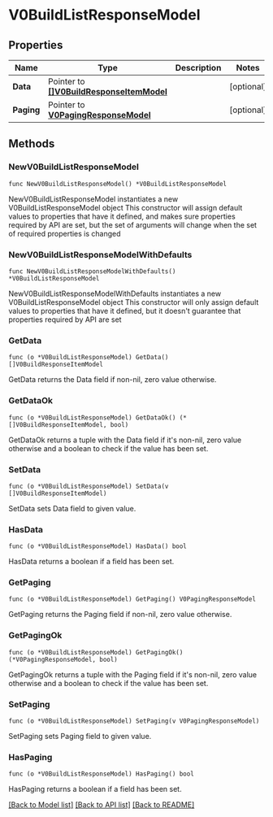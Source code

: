 # V0BuildListResponseModel

## Properties

Name | Type | Description | Notes
------------ | ------------- | ------------- | -------------
**Data** | Pointer to [**[]V0BuildResponseItemModel**](V0BuildResponseItemModel.md) |  | [optional] 
**Paging** | Pointer to [**V0PagingResponseModel**](V0PagingResponseModel.md) |  | [optional] 

## Methods

### NewV0BuildListResponseModel

`func NewV0BuildListResponseModel() *V0BuildListResponseModel`

NewV0BuildListResponseModel instantiates a new V0BuildListResponseModel object
This constructor will assign default values to properties that have it defined,
and makes sure properties required by API are set, but the set of arguments
will change when the set of required properties is changed

### NewV0BuildListResponseModelWithDefaults

`func NewV0BuildListResponseModelWithDefaults() *V0BuildListResponseModel`

NewV0BuildListResponseModelWithDefaults instantiates a new V0BuildListResponseModel object
This constructor will only assign default values to properties that have it defined,
but it doesn't guarantee that properties required by API are set

### GetData

`func (o *V0BuildListResponseModel) GetData() []V0BuildResponseItemModel`

GetData returns the Data field if non-nil, zero value otherwise.

### GetDataOk

`func (o *V0BuildListResponseModel) GetDataOk() (*[]V0BuildResponseItemModel, bool)`

GetDataOk returns a tuple with the Data field if it's non-nil, zero value otherwise
and a boolean to check if the value has been set.

### SetData

`func (o *V0BuildListResponseModel) SetData(v []V0BuildResponseItemModel)`

SetData sets Data field to given value.

### HasData

`func (o *V0BuildListResponseModel) HasData() bool`

HasData returns a boolean if a field has been set.

### GetPaging

`func (o *V0BuildListResponseModel) GetPaging() V0PagingResponseModel`

GetPaging returns the Paging field if non-nil, zero value otherwise.

### GetPagingOk

`func (o *V0BuildListResponseModel) GetPagingOk() (*V0PagingResponseModel, bool)`

GetPagingOk returns a tuple with the Paging field if it's non-nil, zero value otherwise
and a boolean to check if the value has been set.

### SetPaging

`func (o *V0BuildListResponseModel) SetPaging(v V0PagingResponseModel)`

SetPaging sets Paging field to given value.

### HasPaging

`func (o *V0BuildListResponseModel) HasPaging() bool`

HasPaging returns a boolean if a field has been set.


[[Back to Model list]](../README.md#documentation-for-models) [[Back to API list]](../README.md#documentation-for-api-endpoints) [[Back to README]](../README.md)



